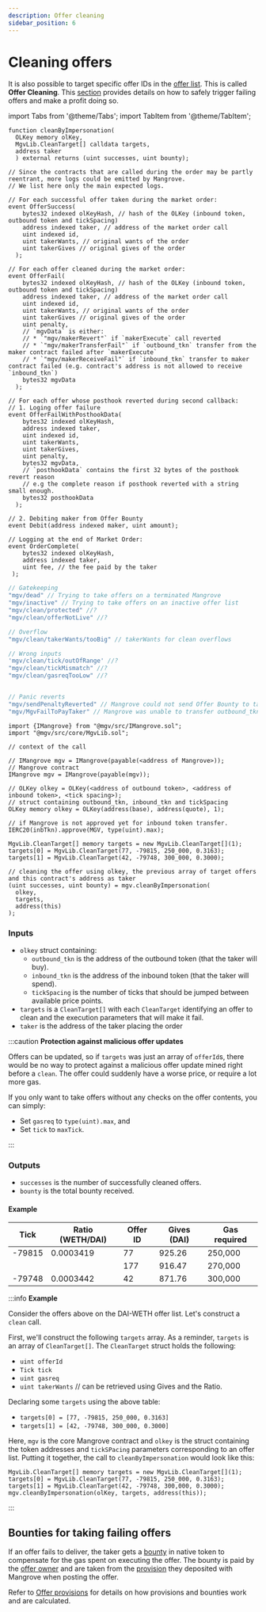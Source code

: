 ```yaml
---
description: Offer cleaning
sidebar_position: 6
---
```


# Cleaning offers

It is also possible to target specific offer IDs in the [offer list](./offer-list.md). This is called **Offer Cleaning**. This [section](../../../keeper-bots/guides/use-borrowed-funds-for-cleaning.md) provides details on how to safely trigger failing offers and make a profit doing so.


import Tabs from '@theme/Tabs';
import TabItem from '@theme/TabItem';

<Tabs>
  <TabItem value="signature" label="Signature" default>

```solidity
function cleanByImpersonation(
  OLKey memory olKey, 
  MgvLib.CleanTarget[] calldata targets, 
  address taker
  ) external returns (uint successes, uint bounty);
```

</TabItem>
  <TabItem value="events" label="Events">

```solidity
// Since the contracts that are called during the order may be partly reentrant, more logs could be emitted by Mangrove.
// We list here only the main expected logs.

// For each successful offer taken during the market order:
event OfferSuccess(
    bytes32 indexed olKeyHash, // hash of the OLKey (inbound token, outbound token and tickSpacing)
    address indexed taker, // address of the market order call
    uint indexed id,
    uint takerWants, // original wants of the order
    uint takerGives // original gives of the order
  );
  
// For each offer cleaned during the market order:
event OfferFail(
    bytes32 indexed olKeyHash, // hash of the OLKey (inbound token, outbound token and tickSpacing)
    address indexed taker, // address of the market order call
    uint indexed id,
    uint takerWants, // original wants of the order
    uint takerGives // original gives of the order
    uint penalty,
    // `mgvData` is either:
    // * `"mgv/makerRevert"` if `makerExecute` call reverted
    // * `"mgv/makerTransferFail"` if `outbound_tkn` transfer from the maker contract failed after `makerExecute`
    // * `"mgv/makerReceiveFail"` if `inbound_tkn` transfer to maker contract failed (e.g. contract's address is not allowed to receive `inbound_tkn`) 
    bytes32 mgvData
  );
  
// For each offer whose posthook reverted during second callback:
// 1. Loging offer failure
event OfferFailWithPosthookData(
    bytes32 indexed olKeyHash,
    address indexed taker,
    uint indexed id,
    uint takerWants,
    uint takerGives,
    uint penalty,
    bytes32 mgvData,
    // `posthookData` contains the first 32 bytes of the posthook revert reason
    // e.g the complete reason if posthook reverted with a string small enough.
    bytes32 posthookData
  );
  
// 2. Debiting maker from Offer Bounty
event Debit(address indexed maker, uint amount);

// Logging at the end of Market Order:
event OrderComplete(
    bytes32 indexed olKeyHash,
    address indexed taker,
    uint fee, // the fee paid by the taker
 );
```

</TabItem>
<TabItem value="revert" label="Revert strings">

```javascript
// Gatekeeping
"mgv/dead" // Trying to take offers on a terminated Mangrove
"mgv/inactive" // Trying to take offers on an inactive offer list
"mgv/clean/protected" //?
"mgv/clean/offerNotLive" //?

// Overflow
"mgv/clean/takerWants/tooBig" // takerWants for clean overflows

// Wrong inputs
'mgv/clean/tick/outOfRange' //?
"mgv/clean/tickMismatch" //?
"mgv/clean/gasreqTooLow" //?


// Panic reverts
"mgv/sendPenaltyReverted" // Mangrove could not send Offer Bounty to taker
"mgv/MgvFailToPayTaker" // Mangrove was unable to transfer outbound_tkn to taker (Taker blacklisted?)
```

</TabItem>

<TabItem value="solidity" label="Solidity">

```solidity
import {IMangrove} from "@mgv/src/IMangrove.sol";
import "@mgv/src/core/MgvLib.sol";

// context of the call

// IMangrove mgv = IMangrove(payable(<address of Mangrove>));
// Mangrove contract
IMangrove mgv = IMangrove(payable(mgv));

// OLKey olkey = OLKey(<address of outbound token>, <address of inbound token>, <tick spacing>);
// struct containing outbound_tkn, inbound_tkn and tickSpacing
OLKey memory olkey = OLKey(address(base), address(quote), 1);

// if Mangrove is not approved yet for inbound token transfer.
IERC20(inbTkn).approve(MGV, type(uint).max);

MgvLib.CleanTarget[] memory targets = new MgvLib.CleanTarget[](1);
targets[0] = MgvLib.CleanTarget(77, -79815, 250_000, 0.3163);
targets[1] = MgvLib.CleanTarget(42, -79748, 300_000, 0.3000);

// cleaning the offer using olkey, the previous array of target offers and this contract's address as taker
(uint successes, uint bounty) = mgv.cleanByImpersonation(
  olkey, 
  targets,
  address(this)
);
```

</TabItem>

<!-- ethers.js removed for now
<TabItem value="ethersjs" label="ethers.js">

```javascript
// context
<strong>// outTkn: address of outbound token ERC20
</strong>// inbTkn: address of inbound token ERC20
// ERC20_abi: ERC20 abi
// MGV_address: address of Mangrove
// MGV_abi: Mangrove contract's abi
// signer: transaction signer 

// loading ether.js contracts
const Mangrove = new ethers.Contract(
    MGV_address, 
    MGV_abi, 
    ethers.provider
    );

const InboundTkn = new ethers.Contract(
    inbTkn, 
    ERC20_abi, 
    ethers.provider
    );
    
const OutboundTkn = new ethers.Contract(
    outTkn, 
    ERC20_abi, 
    ethers.provider
    );
    
// if Mangrove is not approved yet for inbound token transfer.
await InboundTkn.connect(signer).approve(MGV_address, ethers.constant.MaxUint256);

// preparing snipes data
const outDecimals = await OutboundTkn.decimals();
const inbDecimals = await InboundTkn.decimals();

const snipe1 = [ // first snipe spec
         offer1, //offer id
         ethers.parseUnits("1.5",outDecimals), //takerWants from offer1
         ethers.parseUnits("2.0",inbDecimals), //takerGives to offer1
         100000 // 100,000 gas units to execute
     ];
const snipe2 = [ // second snipe spec
         offer2, //offer id
         ethers.parseUnits("1.5",outDecimals), //takerWants from offer1
         ethers.parseUnits("2.2",inbDecimals), //takerGives to offer1
         50000
     ];
     
// triggering snipes
await Mangrove.connect(signer).snipes(
    outTkn,
    inbTkn,
    [snipe1, snipe2],
    true // fillwants
    );
```

  </TabItem> -->
</Tabs>


### Inputs

* `olkey` struct containing:
  * `outbound_tkn` is the address of the outbound token (that the taker will buy).
  * `inbound_tkn` is the address of the inbound token (that the taker will spend).
  * `tickSpacing` is the number of ticks that should be jumped between available price points.
* `targets` is a `CleanTarget[]` with each `CleanTarget` identifying an offer to clean and the execution parameters that will make it fail.
* `taker` is the address of the taker placing the order

:::caution **Protection against malicious offer updates**

Offers can be updated, so if `targets` was just an array of `offerId`s, there would be no way to protect against a malicious offer update mined right before a `clean`. The offer could suddenly have a worse price, or require a lot more gas.

If you only want to take offers without any checks on the offer contents, you can simply:

* Set `gasreq` to `type(uint).max`, and
* Set `tick` to `maxTick`.

:::

### Outputs

* `successes` is the number of successfully cleaned offers.
* `bounty` is the total bounty received.

#### Example

| Tick    | Ratio (WETH/DAI) | Offer ID | Gives (DAI)  | Gas required |
| ------- | ---------------- | -------- |------------- | ------------ |
| -79815  | 0.0003419        | 77       | 925.26       | 250,000      |
|         |                  | 177      | 916.47       | 270,000      |
| -79748  | 0.0003442        | 42       | 871.76       | 300,000      |

:::info **Example**

Consider the offers above on the DAI-WETH offer list. Let's construct a `clean` call. 

First, we'll construct the following `targets` array. As a reminder, `targets` is an array of `CleanTarget[]`. The `CleanTarget` struct holds the following:
  * `uint offerId`
  * `Tick tick`
  * `uint gasreq`
  * `uint takerWants` // can be retrieved using Gives and the Ratio.

Declaring some `targets` using the above table:
* `targets[0] = [77, -79815, 250_000, 0.3163]`
* `targets[1] = [42, -79748, 300_000, 0.3000]`

Here, `mgv` is the core Mangrove contract and `olkey` is the struct containing the token addresses and `tickSPacing` parameters corresponding to an offer list. Putting it together, the call to `cleanByImpersonation` would look like this:

```
MgvLib.CleanTarget[] memory targets = new MgvLib.CleanTarget[](1);
targets[0] = MgvLib.CleanTarget(77, -79815, 250_000, 0.3163);
targets[1] = MgvLib.CleanTarget(42, -79748, 300,000, 0.3000);
mgv.cleanByImpersonation(olKey, targets, address(this));
```
:::


## Bounties for taking failing offers
If an offer fails to deliver, the taker gets a [bounty](/docs/developers/terms/bounty.md) in native token to compensate for the gas spent on executing the offer. The bounty is paid by the [offer owner](/docs/developers/terms/offer-owner.md) and are taken from the [provision](/docs/developers/terms/provision.md) they deposited with Mangrove when posting the offer. 

Refer to [Offer provisions](./reactive-offer/offer-provision.md) for details on how provisions and bounties work and are calculated.
